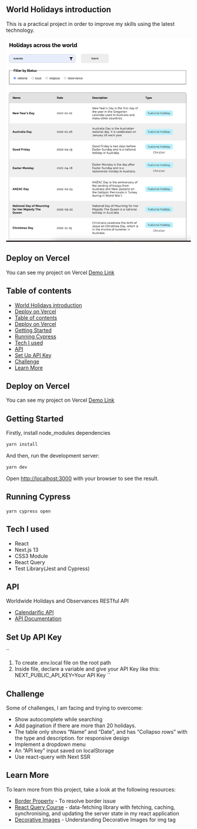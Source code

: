## World Holidays introduction

This is a practical project in order to improve my skills using the latest technology.

![desktop_preview](./public/desktop_demo.png)

## Deploy on Vercel

You can see my project on Vercel [Demo Link](https://world-holidays.vercel.app)

## Table of contents

- [World Holidays introduction](#world-holidays-introduction)
- [Deploy on Vercel](#deploy-on-vercel)
- [Table of contents](#table-of-contents)
- [Deploy on Vercel](#deploy-on-vercel-1)
- [Getting Started](#getting-started)
- [Running Cypress](#running-cypress)
- [Tech I used](#tech-i-used)
- [API](#api)
- [Set Up API Key](#set-up-api-key)
- [Challenge](#challenge)
- [Learn More](#learn-more)

## Deploy on Vercel

You can see my project on Vercel [Demo Link](https://world-holidays.vercel.app)

## Getting Started

Firstly, install node_modules dependencies

```bash
yarn install
```

And then, run the development server:

```bash
yarn dev
```

Open [http://localhost:3000](http://localhost:3000) with your browser to see the result.

## Running Cypress

```
yarn cypress open
```

## Tech I used

- React
- Next.js 13
- CSS3 Module
- React Query
- Test Library(Jest and Cypress)

## API

Worldwide Holidays and Observances RESTful API

- [Calendarific API](https://calendarific.com/api-documentation)
- [API Documentation](https://calendarific.com/api-documentation)

## Set Up API Key

``

1. To create .env.local file on the root path
2. Inside file, declare a variable and give your API Key like this: NEXT_PUBLIC_API_KEY=Your API Key
   ``

## Challenge

Some of challenges, I am facing and trying to overcome:

- Show autocomplete while searching
- Add pagination if there are more than 20 holidays.
- The table only shows “Name” and “Date”, and has “Collapso rows” with the type and description. for responsive design
- Implement a dropdown menu
- An “API key” input saved on localStorage
- Use react-query with Next SSR

## Learn More

To learn more from this project, take a look at the following resources:

- [Border Property](https://stackoverflow.com/questions/628301/the-border-radius-property-and-border-collapsecollapse-dont-mix-how-can-i-use) - To resolve border issue
- [React Query Course](https://www.youtube.com/watch?v=NQULKpW6hK4) - data-fetching library with fetching, caching, synchronising, and updating the server state in my react application
- [Decorative Images](https://www.w3.org/WAI/tutorials/images/decorative/) - Understanding Decorative Images for img tag
